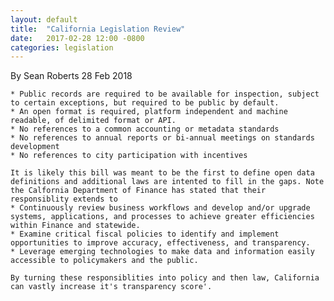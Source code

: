 ```yaml
---
layout: default
title:  "California Legislation Review"
date:   2017-02-28 12:00 -0800
categories: legislation
---
```

By Sean Roberts 28 Feb 2018
    
    * Public records are required to be available for inspection, subject to certain exceptions, but required to be public by default.
    * An open format is required, platform independent and machine readable, of delimited format or API. 
    * No references to a common accounting or metadata standards
    * No references to annual reports or bi-annual meetings on standards development
    * No references to city participation with incentives 
    
    It is likely this bill was meant to be the first to define open data definitions and additional laws are intented to fill in the gaps. Note the Calfornia Department of Finance has stated that their responsiblity extends to
    * Continuously review business workflows and develop and/or upgrade systems, applications, and processes to achieve greater efficiencies within Finance and statewide.
    * Examine critical fiscal policies to identify and implement opportunities to improve accuracy, effectiveness, and transparency.
    * Leverage emerging technologies to make data and information easily accessible to policymakers and the public.
    
    By turning these responsiblities into policy and then law, California can vastly increase it's transparency score'.
